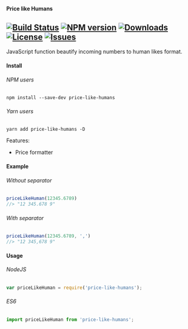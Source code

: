 #### Price like Humans
[![Build Status](https://travis-ci.org/irodger/price-like-humans.svg?branch=master)](https://travis-ci.org/irodger/price-like-humans)
[![NPM version](https://badge.fury.io/js/price-like-humans.svg)](http://badge.fury.io/js/price-like-humans)
[![Downloads](https://img.shields.io/npm/dm/price-like-humans.svg)](http://npm-stat.com/charts.html?package=price-like-humans)
[![License](https://img.shields.io/github/license/irodger/price-like-humans.svg?style=flat-square)](https://npmjs.org/package/price-like-humans)
[![Issues](https://img.shields.io/github/issues/irodger/price-like-humans.svg?style=flat-square)](https://github.com/DeanNeal/price-like-humans/issues)
----
JavaScript function beautify incoming numbers to human likes format.
  
#### Install
###### NPM users
```
npm install --save-dev price-like-humans
```

###### Yarn users
```
yarn add price-like-humans -D
```

  Features:

- Price formatter


#### Example
###### Without separator   
```javascript
priceLikeHuman(12345.6789) 
//> "12 345.678 9"
```
###### With separator
```javascript
priceLikeHuman(12345.6789, ',') 
//> "12 345,678 9"
```


#### Usage
###### NodeJS
```javascript
var priceLikeHuman = require('price-like-humans');
```

###### ES6
```javascript
import priceLikeHuman from 'price-like-humans';
```

